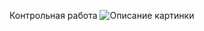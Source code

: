 Контрольная работа
<image src="https://gbcdn.mrgcdn.ru/uploads/asset/4312773/attachment/ed8c1f2c15da325114976e1c313ef5f8.png" alt="Описание картинки">